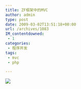 ```yaml
---
title: ZF框架中的MVC
author: admin
type: post
date: 2009-03-02T13:51:18+00:00
url: /archives/1083
IM_contentdowned:
 - 1
categories:
 - 程序开发
tags:
 - mvc
 - php

---
```

[![](https://blogstatic.haohtml.com//uploads/2023/09/8f5c2e59-c194-407e-93e4-949ca16aa67a.bmp)][1]

[1]: http://blog.haohtml.com/wp-content/uploads/2009/03/8f5c2e59-c194-407e-93e4-949ca16aa67a.bmp

